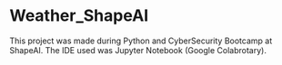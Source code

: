 # Weather_ShapeAI
This project was made during Python and CyberSecurity Bootcamp at ShapeAI.
The IDE used was Jupyter Notebook (Google Colabrotary).
